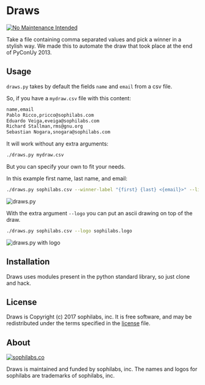 # Draws

[![No Maintenance Intended](http://unmaintained.tech/badge.svg)](http://unmaintained.tech/)

Take a file containing comma separated values and pick a winner in a stylish way.
We made this to automate the draw that took place at the end of PyConUy 2013.

## Usage

``draws.py`` takes by default the fields `name` and `email` from a csv file.

So, if you have a `mydraw.csv` file with this content:

```bash
name,email
Pablo Ricco,pricco@sophilabs.com
Eduardo Veiga,eveiga@sophilabs.com
Richard Stallman,rms@gnu.org
Sebastian Nogara,snogara@sophilabs.com
```

It will work without any extra arguments:
```bash
./draws.py mydraw.csv
```

But you can specify your own to fit your needs.

In this example first name, last name, and email:
```bash
./draws.py sophilabs.csv --winner-label "{first} {last} <{email}>" --list-label "{first} {last}"
```
![draws.py](http://media.site.sophilabs.com/experiments/images/draws-no-logo.png "draws.py")


With the extra argument ``--logo`` you can put an ascii drawing on top of the draw.

```bash
./draws.py sophilabs.csv --logo sophilabs.logo
```

![draws.py with logo](http://media.site.sophilabs.com/experiments/images/draws-with-logo.png "draws.py with logo")

## Installation
Draws uses modules present in the python standard library, so just clone and hack.

## License
Draws is Copyright (c) 2017 sophilabs, inc. It is free software, and may be
redistributed under the terms specified in the [license](/LICENSE) file.

## About

[![sophilabs.co](https://s3.amazonaws.com/sophilabs-assets/logo/logo_300x66.gif)](https://sophilabs.co)

Draws is maintained and funded by sophilabs, inc. The names and logos for
sophilabs are trademarks of sophilabs, inc.
